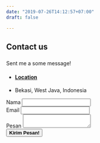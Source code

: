 ```yaml
---
date: "2019-07-26T14:12:57+07:00"
draft: false

---
```


  
  <div class="container">
    <div class="row pt-4 mb-4">
      <div class="col text-center">
        <h2 class="border-bottom text-dark"><b>Contact us</b></h2>
      </div>
    <div class="row justify-content-center text-dark">
      <div class="col-md-4">
          <div class="card text-white bg-dark mb-3 text-center">
              <div class="card-body">
                <h5 class="card-title"></h5>
                <p>Sent me a some message!</p>
                </div>
            </div>
            <ul class="list-group">
                <li class="list-group-item bg-secondary text-white"><h4><u>Location</u></h4></li>
                <li class="list-group-item bg-dark text-white">Bekasi, West Java, Indonesia</li>
              </ul>
      </div>
      <div class="col-md-6">
          <form method="POST" action="https://formspree.io/insaanjr@gmail.com">
              <div class="form-group">
                <label for="nama">Nama</label>
                <input type="text" class="form-control" name="name">
              </div>
              <div class="form-group">
                <label for="email">Email</label>
                <input type="text" class="form-control" name="email">
              </div>
              <div class="form-group">
                <label for="pesan">Pesan</label>
                <textarea type="text" class="form-control" name="message"></textarea>
              </div>
              <div class="form-group">
                    <button type="summit" class="btn btn-warning"><b>Kirim Pesan!</b></button>
              </div>
          </form>
      </div>
    </div>
  </div>
</div>